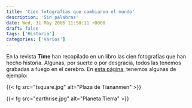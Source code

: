```yaml
---
title: 'Cien fotografías que cambiaron el mundo'
description: 'Sin palabras'
date: Wed, 31 May 2006 11:58:11 +0000
draft: false
tags: ['Historia']
categories: ['Varios']
---
```


En la revista **Time** han recopilado en un libro las cien fotografías que han hecho historia. Algunas, por suerte o por desgracia, todos las tenemos grabadas a fuego en el cerebro. En [esta página](https://web.archive.org/web/20060719001145/https://digitaljournalist.org/issue0309/lm_index.html), tenemos algunas de ejemplo:

{{< fg src="tsquare.jpg" alt="Plaza de Tiananmen" >}}

{{< fg src="earthrise.jpg" alt="Planeta Tierra" >}}